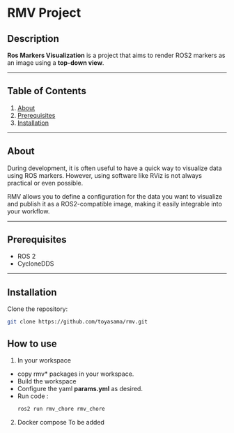 # RMV Project

## Description

**Ros Markers Visualization** is a project that aims to render ROS2 markers as an image using a **top-down view**.

---

## Table of Contents

1. [About](#about)
2. [Prerequisites](#prerequisites)
3. [Installation](#installation)

---

## About

During development, it is often useful to have a quick way to visualize data using ROS markers. However, using software like RViz is not always practical or even possible.

RMV allows you to define a configuration for the data you want to visualize and publish it as a ROS2-compatible image, making it easily integrable into your workflow.

---

## Prerequisites

- ROS 2
- CycloneDDS
---

## Installation

Clone the repository:
```sh
git clone https://github.com/toyasama/rmv.git
```
## How to use

1. In your workspace
- copy rmv* packages in your workspace.
- Build the workspace
- Configure the yaml **params.yml** as desired.
- Run code :
   ```sh
   ros2 run rmv_chore rmv_chore
   ```
2. Docker compose
To be added